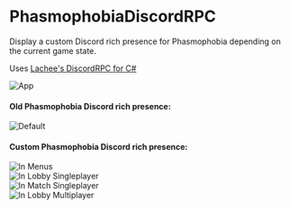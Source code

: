 # PhasmophobiaDiscordRPC
Display a custom Discord rich presence for Phasmophobia depending on the current game state.

Uses [Lachee's DiscordRPC for C#](https://github.com/Lachee/discord-rpc-csharp)

![App](https://i.imgur.com/9kZnuSQ.png?raw=true)

#### Old Phasmophobia Discord rich presence:<be>
![Default](https://i.imgur.com/bRYOoxi.png?raw=true)

#### Custom Phasmophobia Discord rich presence:<br>
![In Menus](https://i.imgur.com/cWVDidl.png?raw=true)<br>
![In Lobby Singleplayer](https://i.imgur.com/flXtT3h.png?raw=true)<br>
![In Match Singleplayer](https://i.imgur.com/jD4CkAL.png?raw=true)<br>
![In Lobby Multiplayer](https://i.imgur.com/LvPTykr.png?raw=true)<br>

